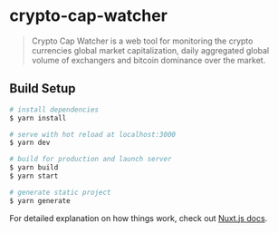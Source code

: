 # crypto-cap-watcher

> Crypto Cap Watcher is a web tool for monitoring the crypto currencies global market capitalization, daily aggregated global volume of exchangers and bitcoin dominance over the market.

## Build Setup

```bash
# install dependencies
$ yarn install

# serve with hot reload at localhost:3000
$ yarn dev

# build for production and launch server
$ yarn build
$ yarn start

# generate static project
$ yarn generate
```

For detailed explanation on how things work, check out [Nuxt.js docs](https://nuxtjs.org).
